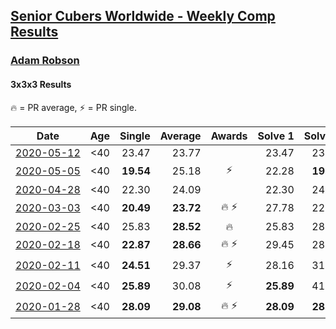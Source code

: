 <style>table {white-space: nowrap;}</style>

## [Senior Cubers Worldwide - Weekly Comp Results](/scw-comp/results/)
### [Adam Robson](../adam_robson.md)
#### 3x3x3 Results

🔥 = PR average, ⚡ = PR single.

| Date | Age | Single | Average | Awards | Solve 1 | Solve 2 | Solve 3 | Solve 4 | Solve 5 | Video |
| :--: | :--: | --: | --: | :--: | --: | --: | --: | --: | --: | :-- |
| [2020-05-12](../../results/333/2020-05-12.md) | <40 | 23.47 | 23.77 |  | 23.47 | 23.83 | 23.94 | 23.54 | 27.65 | [Link](https://www.facebook.com/events/546188069600739/permalink/547855982767281/) |
| [2020-05-05](../../results/333/2020-05-05.md) | <40 | **19.54** | 25.18 | ⚡ | 22.28 | **19.54** | 28.77 | 29.30 | 24.48 | [Link](https://www.facebook.com/events/3313106775587396/permalink/3318006955097378/) |
| [2020-04-28](../../results/333/2020-04-28.md) | <40 | 22.30 | 24.09 |  | 22.30 | 24.32 | 25.29 | 35.30 | 22.65 | [Link](https://www.facebook.com/events/535188653858103/permalink/536943720349263/) |
| [2020-03-03](../../results/333/2020-03-03.md) | <40 | **20.49** | **23.72** | 🔥 ⚡ | 27.78 | 22.56 | 27.17 | 21.42 | **20.49** | [Link](https://www.facebook.com/events/241721610185997/permalink/244428349915323/) |
| [2020-02-25](../../results/333/2020-02-25.md) | <40 | 25.83 | **28.52** | 🔥 | 25.83 | 28.38 | 29.49 | 27.69 | DNF | [Link](https://www.facebook.com/events/196320811461109/permalink/198125244613999/) |
| [2020-02-18](../../results/333/2020-02-18.md) | <40 | **22.87** | **28.66** | 🔥 ⚡ | 29.45 | 28.55 | 30.21 | **22.87** | 27.97 | [Link](https://www.facebook.com/events/2558750947697073/permalink/2562510477321120/) |
| [2020-02-11](../../results/333/2020-02-11.md) | <40 | **24.51** | 29.37 | ⚡ | 28.16 | 31.97 | 32.39 | 27.99 | **24.51** | [Link](https://www.facebook.com/events/616423959107229/permalink/617588112324147/) |
| [2020-02-04](../../results/333/2020-02-04.md) | <40 | **25.89** | 30.08 | ⚡ | **25.89** | 41.29 | 29.30 | 29.96 | 30.97 | [Link](https://www.facebook.com/groups/1604105099735401/permalink/2138737352938837/) |
| [2020-01-28](../../results/333/2020-01-28.md) | <40 | **28.09** | **29.08** | 🔥 ⚡ | **28.09** | **28.09** | 31.06 | - | - | [Link](https://www.facebook.com/100005428097972/videos/1273943639463227/) |


<!-- Global site tag (gtag.js) - Google Analytics -->
<script async src="https://www.googletagmanager.com/gtag/js?id=UA-86348435-3"></script>
<script>window.dataLayer = window.dataLayer || []; function gtag() {dataLayer.push(arguments);} gtag('js', new Date()); gtag('config', 'UA-86348435-3');</script>
